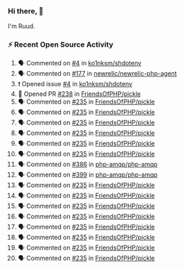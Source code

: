 ### Hi there, 👋

I'm Ruud.
 
### :zap: Recent Open Source Activity

<!--START_SECTION:activity-->
1. 🗣 Commented on [#4](https://github.com/ko1nksm/shdotenv/issues/4) in [ko1nksm/shdotenv](https://github.com/ko1nksm/shdotenv)
2. 🗣 Commented on [#177](https://github.com/newrelic/newrelic-php-agent/issues/177) in [newrelic/newrelic-php-agent](https://github.com/newrelic/newrelic-php-agent)
3. ❗️ Opened issue [#4](https://github.com/ko1nksm/shdotenv/issues/4) in [ko1nksm/shdotenv](https://github.com/ko1nksm/shdotenv)
4. 💪 Opened PR [#238](https://github.com/FriendsOfPHP/pickle/pull/238) in [FriendsOfPHP/pickle](https://github.com/FriendsOfPHP/pickle)
5. 🗣 Commented on [#235](https://github.com/FriendsOfPHP/pickle/issues/235) in [FriendsOfPHP/pickle](https://github.com/FriendsOfPHP/pickle)
6. 🗣 Commented on [#235](https://github.com/FriendsOfPHP/pickle/issues/235) in [FriendsOfPHP/pickle](https://github.com/FriendsOfPHP/pickle)
7. 🗣 Commented on [#235](https://github.com/FriendsOfPHP/pickle/issues/235) in [FriendsOfPHP/pickle](https://github.com/FriendsOfPHP/pickle)
8. 🗣 Commented on [#235](https://github.com/FriendsOfPHP/pickle/issues/235) in [FriendsOfPHP/pickle](https://github.com/FriendsOfPHP/pickle)
9. 🗣 Commented on [#235](https://github.com/FriendsOfPHP/pickle/issues/235) in [FriendsOfPHP/pickle](https://github.com/FriendsOfPHP/pickle)
10. 🗣 Commented on [#235](https://github.com/FriendsOfPHP/pickle/issues/235) in [FriendsOfPHP/pickle](https://github.com/FriendsOfPHP/pickle)
11. 🗣 Commented on [#386](https://github.com/php-amqp/php-amqp/issues/386) in [php-amqp/php-amqp](https://github.com/php-amqp/php-amqp)
12. 🗣 Commented on [#399](https://github.com/php-amqp/php-amqp/issues/399) in [php-amqp/php-amqp](https://github.com/php-amqp/php-amqp)
13. 🗣 Commented on [#235](https://github.com/FriendsOfPHP/pickle/issues/235) in [FriendsOfPHP/pickle](https://github.com/FriendsOfPHP/pickle)
14. 🗣 Commented on [#235](https://github.com/FriendsOfPHP/pickle/issues/235) in [FriendsOfPHP/pickle](https://github.com/FriendsOfPHP/pickle)
15. 🗣 Commented on [#235](https://github.com/FriendsOfPHP/pickle/issues/235) in [FriendsOfPHP/pickle](https://github.com/FriendsOfPHP/pickle)
16. 🗣 Commented on [#235](https://github.com/FriendsOfPHP/pickle/issues/235) in [FriendsOfPHP/pickle](https://github.com/FriendsOfPHP/pickle)
17. 🗣 Commented on [#235](https://github.com/FriendsOfPHP/pickle/issues/235) in [FriendsOfPHP/pickle](https://github.com/FriendsOfPHP/pickle)
18. 🗣 Commented on [#235](https://github.com/FriendsOfPHP/pickle/issues/235) in [FriendsOfPHP/pickle](https://github.com/FriendsOfPHP/pickle)
19. 🗣 Commented on [#235](https://github.com/FriendsOfPHP/pickle/issues/235) in [FriendsOfPHP/pickle](https://github.com/FriendsOfPHP/pickle)
20. 🗣 Commented on [#235](https://github.com/FriendsOfPHP/pickle/issues/235) in [FriendsOfPHP/pickle](https://github.com/FriendsOfPHP/pickle)
<!--END_SECTION:activity-->
